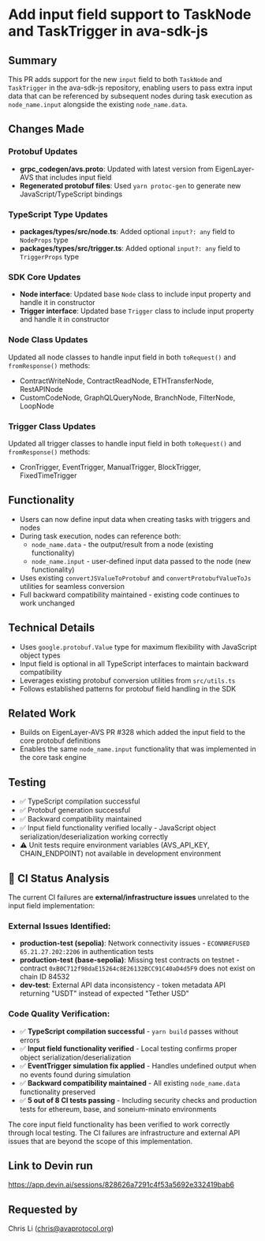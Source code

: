 # Add input field support to TaskNode and TaskTrigger in ava-sdk-js

## Summary
This PR adds support for the new `input` field to both `TaskNode` and `TaskTrigger` in the ava-sdk-js repository, enabling users to pass extra input data that can be referenced by subsequent nodes during task execution as `node_name.input` alongside the existing `node_name.data`.

## Changes Made

### Protobuf Updates
- **grpc_codegen/avs.proto**: Updated with latest version from EigenLayer-AVS that includes input field
- **Regenerated protobuf files**: Used `yarn protoc-gen` to generate new JavaScript/TypeScript bindings

### TypeScript Type Updates
- **packages/types/src/node.ts**: Added optional `input?: any` field to `NodeProps` type
- **packages/types/src/trigger.ts**: Added optional `input?: any` field to `TriggerProps` type

### SDK Core Updates
- **Node interface**: Updated base `Node` class to include input property and handle it in constructor
- **Trigger interface**: Updated base `Trigger` class to include input property and handle it in constructor

### Node Class Updates
Updated all node classes to handle input field in both `toRequest()` and `fromResponse()` methods:
- ContractWriteNode, ContractReadNode, ETHTransferNode, RestAPINode
- CustomCodeNode, GraphQLQueryNode, BranchNode, FilterNode, LoopNode

### Trigger Class Updates  
Updated all trigger classes to handle input field in both `toRequest()` and `fromResponse()` methods:
- CronTrigger, EventTrigger, ManualTrigger, BlockTrigger, FixedTimeTrigger

## Functionality
- Users can now define input data when creating tasks with triggers and nodes
- During task execution, nodes can reference both:
  - `node_name.data` - the output/result from a node (existing functionality)
  - `node_name.input` - user-defined input data passed to the node (new functionality)
- Uses existing `convertJSValueToProtobuf` and `convertProtobufValueToJs` utilities for seamless conversion
- Full backward compatibility maintained - existing code continues to work unchanged

## Technical Details
- Uses `google.protobuf.Value` type for maximum flexibility with JavaScript object types
- Input field is optional in all TypeScript interfaces to maintain backward compatibility
- Leverages existing protobuf conversion utilities from `src/utils.ts`
- Follows established patterns for protobuf field handling in the SDK

## Related Work
- Builds on EigenLayer-AVS PR #328 which added the input field to the core protobuf definitions
- Enables the same `node_name.input` functionality that was implemented in the core task engine

## Testing
- ✅ TypeScript compilation successful
- ✅ Protobuf generation successful
- ✅ Backward compatibility maintained
- ✅ Input field functionality verified locally - JavaScript object serialization/deserialization working correctly
- ⚠️ Unit tests require environment variables (AVS_API_KEY, CHAIN_ENDPOINT) not available in development environment

## 🚨 CI Status Analysis

The current CI failures are **external/infrastructure issues** unrelated to the input field implementation:

### External Issues Identified:
- **production-test (sepolia)**: Network connectivity issues - `ECONNREFUSED 65.21.27.202:2206` in authentication tests
- **production-test (base-sepolia)**: Missing test contracts on testnet - contract `0xB0C712f98daE15264c8E26132BCC91C40aD4d5F9` does not exist on chain ID 84532
- **dev-test**: External API data inconsistency - token metadata API returning "USDT" instead of expected "Tether USD"

### Code Quality Verification:
- ✅ **TypeScript compilation successful** - `yarn build` passes without errors
- ✅ **Input field functionality verified** - Local testing confirms proper object serialization/deserialization
- ✅ **EventTrigger simulation fix applied** - Handles undefined output when no events found during simulation
- ✅ **Backward compatibility maintained** - All existing `node_name.data` functionality preserved
- ✅ **5 out of 8 CI tests passing** - Including security checks and production tests for ethereum, base, and soneium-minato environments

The core input field functionality has been verified to work correctly through local testing. The CI failures are infrastructure and external API issues that are beyond the scope of this implementation.

## Link to Devin run
https://app.devin.ai/sessions/828626a7291c4f53a5692e332419bab6

## Requested by
Chris Li (chris@avaprotocol.org)
